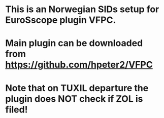 # This is an Norwegian SIDs setup for EuroSscope plugin VFPC.
# Main plugin can be downloaded from https://github.com/hpeter2/VFPC
# Note that on TUXIL departure the plugin does NOT check if ZOL is filed!

